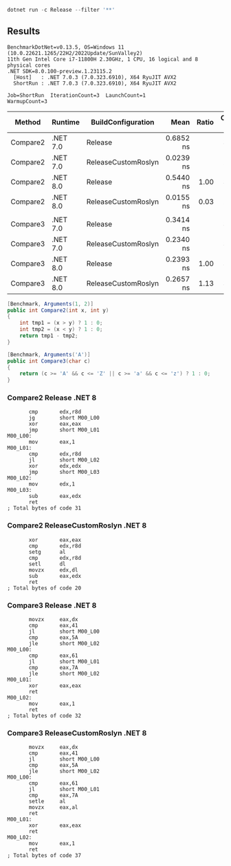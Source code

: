 ```ps1
dotnet run -c Release --filter '**'
```

## Results

```log
BenchmarkDotNet=v0.13.5, OS=Windows 11 (10.0.22621.1265/22H2/2022Update/SunValley2)
11th Gen Intel Core i7-11800H 2.30GHz, 1 CPU, 16 logical and 8 physical cores
.NET SDK=8.0.100-preview.1.23115.2
  [Host]   : .NET 7.0.3 (7.0.323.6910), X64 RyuJIT AVX2
  ShortRun : .NET 7.0.3 (7.0.323.6910), X64 RyuJIT AVX2

Job=ShortRun  IterationCount=3  LaunchCount=1  
WarmupCount=3  
```

|   Method |  Runtime |  BuildConfiguration |      Mean |  Ratio | Code Size |
|--------- |--------- |-------------------- |----------:|-------:|----------:|
| Compare2 | .NET 7.0 |             Release | 0.6852 ns |        |      31 B |
| Compare2 | .NET 7.0 | ReleaseCustomRoslyn | 0.0239 ns |        |      20 B |
| Compare2 | .NET 8.0 |             Release | 0.5440 ns |   1.00 |      31 B |
| Compare2 | .NET 8.0 | ReleaseCustomRoslyn | 0.0155 ns |   0.03 |      20 B |
|          |          |                     |           |        |           |
| Compare3 | .NET 7.0 |             Release | 0.3414 ns |        |      32 B |
| Compare3 | .NET 7.0 | ReleaseCustomRoslyn | 0.2340 ns |        |      37 B |
| Compare3 | .NET 8.0 |             Release | 0.2393 ns |   1.00 |      32 B |
| Compare3 | .NET 8.0 | ReleaseCustomRoslyn | 0.2657 ns |   1.13 |      37 B |

```cs
[Benchmark, Arguments(1, 2)]
public int Compare2(int x, int y)
{
    int tmp1 = (x > y) ? 1 : 0;
    int tmp2 = (x < y) ? 1 : 0;
    return tmp1 - tmp2;
}

[Benchmark, Arguments('A')]
public int Compare3(char c)
{
    return (c >= 'A' && c <= 'Z' || c >= 'a' && c <= 'z') ? 1 : 0;
}
```

### Compare2 Release .NET 8
```assembly
       cmp       edx,r8d
       jg        short M00_L00
       xor       eax,eax
       jmp       short M00_L01
M00_L00:
       mov       eax,1
M00_L01:
       cmp       edx,r8d
       jl        short M00_L02
       xor       edx,edx
       jmp       short M00_L03
M00_L02:
       mov       edx,1
M00_L03:
       sub       eax,edx
       ret
; Total bytes of code 31
```

### Compare2 ReleaseCustomRoslyn .NET 8
```assembly
       xor       eax,eax
       cmp       edx,r8d
       setg      al
       cmp       edx,r8d
       setl      dl
       movzx     edx,dl
       sub       eax,edx
       ret
; Total bytes of code 20
```

### Compare3 Release .NET 8
```assembly
       movzx     eax,dx
       cmp       eax,41
       jl        short M00_L00
       cmp       eax,5A
       jle       short M00_L02
M00_L00:
       cmp       eax,61
       jl        short M00_L01
       cmp       eax,7A
       jle       short M00_L02
M00_L01:
       xor       eax,eax
       ret
M00_L02:
       mov       eax,1
       ret
; Total bytes of code 32
```

### Compare3 ReleaseCustomRoslyn .NET 8
```assembly
       movzx     eax,dx
       cmp       eax,41
       jl        short M00_L00
       cmp       eax,5A
       jle       short M00_L02
M00_L00:
       cmp       eax,61
       jl        short M00_L01
       cmp       eax,7A
       setle     al
       movzx     eax,al
       ret
M00_L01:
       xor       eax,eax
       ret
M00_L02:
       mov       eax,1
       ret
; Total bytes of code 37
```
